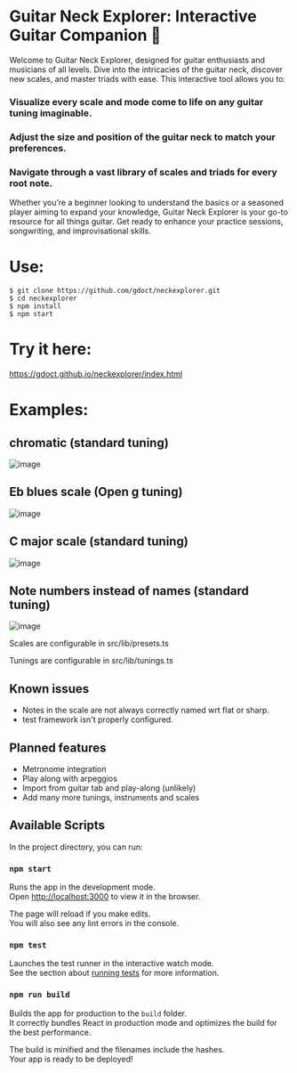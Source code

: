 # Guitar Neck Explorer: Interactive Guitar Companion 🎸
Welcome to Guitar Neck Explorer, designed for guitar enthusiasts and musicians of all levels. Dive into the intricacies of the guitar neck, discover new scales, and master triads with ease. This interactive tool allows you to:

### Visualize every scale and mode come to life on any guitar tuning imaginable.
### Adjust the size and position of the guitar neck to match your preferences.
### Navigate through a vast library of scales and triads for every root note.

Whether you’re a beginner looking to understand the basics or a seasoned player aiming to expand your knowledge, Guitar Neck Explorer is your go-to resource for all things guitar. Get ready to enhance your practice sessions, songwriting, and improvisational skills.

# Use:
```
$ git clone https://github.com/gdoct/neckexplorer.git
$ cd neckexplorer
$ npm install
$ npm start
```

# Try it here:
https://gdoct.github.io/neckexplorer/index.html

# Examples:

## chromatic (standard tuning)
![image](https://github.com/gdoct/neckexplorer/assets/11509384/3ed5c89c-51d9-4c20-98bc-6bbc50b28f2e)

## Eb blues scale (Open g tuning)
![image](https://github.com/gdoct/neckexplorer/assets/11509384/057a6420-2da3-4255-b9a8-a44a4c4c80e4)

## C major scale (standard tuning)
![image](https://github.com/gdoct/neckexplorer/assets/11509384/860add7f-1138-40aa-bb9a-4d86edcef901)

## Note numbers instead of names (standard tuning)
![image](https://github.com/gdoct/neckexplorer/assets/11509384/9716b807-2728-4bb6-956e-c4f9a1cf9b3e)

Scales are configurable in src/lib/presets.ts

Tunings are configurable in src/lib/tunings.ts

## Known issues
- Notes in the scale are not always correctly named wrt flat or sharp.
- test framework isn't properly configured.

## Planned features
- Metronome integration
- Play along with arpeggios
- Import from guitar tab and play-along (unlikely)
- Add many more tunings, instruments and scales

## Available Scripts

In the project directory, you can run: 

### `npm start`

Runs the app in the development mode.\
Open [http://localhost:3000](http://localhost:3000) to view it in the browser.

The page will reload if you make edits.\
You will also see any lint errors in the console.

### `npm test`

Launches the test runner in the interactive watch mode.\
See the section about [running tests](https://facebook.github.io/create-react-app/docs/running-tests) for more information.

### `npm run build`

Builds the app for production to the `build` folder.\
It correctly bundles React in production mode and optimizes the build for the best performance.

The build is minified and the filenames include the hashes.\
Your app is ready to be deployed!
